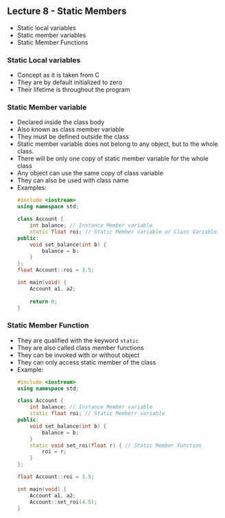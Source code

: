 ## Lecture 8 - Static Members
* Static local variables
* Static member variables
* Static Member Functions
### Static Local variables
* Concept as it is taken from C
* They are by default initialized to zero
* Their lifetime is throughout the program
### Static Member variable
* Declared inside the class body
* Also known as class member variable
* They must be defined outside the class
* Static member variable does not belong to any object, but to the whole class.
* There will be only one copy of static member variable for the whole class
* Any object can use the same copy of class variable
* They can also be used with class name
* Examples:
    ```c++
    #include <iostream>
    using namespace std;
    
    class Account {
        int balance; // Instance Member variable
        static float roi; // Static Member variable or Class Variable
    public:
        void set_balance(int b) {
            balance = b;
        }
    };
    float Account::roi = 3.5;
    
    int main(void) {
        Account a1, a2;
        
        return 0;
    }
    ```

### Static Member Function
* They are qualified with the keyword `static`
* They are also called class member functions
* They can be invoked with or without object
* They can only access static member of the class
* Example:
  ```c++
  #include <iostream>
  using namespace std;
  
  class Account {
      int balance; // Instance Member variable
      static float roi; // Static Memberr variable
  public:
      void set_balance(int b) {
          balance = b;
      }
      static void set_roi(float r) { // Static Member Function
          roi = r;
      }
  };
  
  float Account::roi = 3.5;
  
  int main(void) {
      Account a1, a2;
      Account::set_roi(4.5);
  }
  ```
